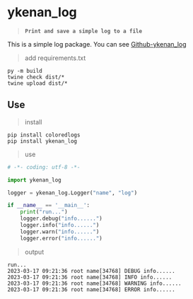# ykenan_log

> **`Print and save a simple log to a file`**

This is a simple log package. You can see
[Github-ykenan_log](https://github.com/YuZhengM/ykenan_log)

> add requirements.txt

```shell
py -m build
twine check dist/*
twine upload dist/*
```

## Use

> install

```shell
pip install coloredlogs
pip install ykenan_log
```

> use

```python
# -*- coding: utf-8 -*-

import ykenan_log

logger = ykenan_log.Logger("name", "log")

if __name__ == '__main__':
    print("run...")
    logger.debug("info......")
    logger.info("info......")
    logger.warn("info......")
    logger.error("info......")
```

> output

```shell
run...
2023-03-17 09:21:36 root name[34768] DEBUG info......
2023-03-17 09:21:36 root name[34768] INFO info......
2023-03-17 09:21:36 root name[34768] WARNING info......
2023-03-17 09:21:36 root name[34768] ERROR info......

```
